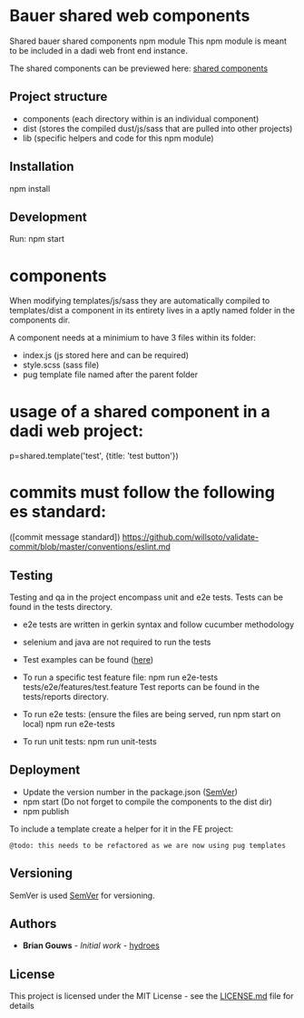 # Bauer shared web components

Shared bauer shared components npm module
This npm module is meant to be included in a dadi web front end instance.

The shared components can be previewed here:
[shared components](https://bauerxcel.github.io/int-content-shared-libs/)

## Project structure
- components (each directory within is an individual component)
- dist (stores the compiled dust/js/sass that are pulled into other projects)
- lib (specific helpers and code for this npm module)

## Installation
npm install


## Development
Run:
npm start

# components
When modifying templates/js/sass they are automatically compiled to templates/dist
a component in its entirety lives in a aptly named folder in the components dir.

A component needs at a minimium to have 3 files within its folder:
- index.js (js stored here and can be required)
- style.scss (sass file)
- pug template file named after the parent folder

# usage of a shared component in a dadi web project:
p=shared.template('test', {title: 'test button'})

# commits must follow the following es standard:
([commit message standard]) https://github.com/willsoto/validate-commit/blob/master/conventions/eslint.md

## Testing
Testing and qa in the project encompass unit and e2e tests.
Tests can be found in the tests directory.
 - e2e tests are written in gerkin syntax and follow cucumber methodology
 - selenium and java are not required to run the tests
 - Test examples can be found ([here](https://github.com/mucsi96/nightwatch-cucumber/tree/master/examples))
 - To run a specific test feature file: npm run e2e-tests tests/e2e/features/test.feature
Test reports can be found in the tests/reports directory.

- To run e2e tests: (ensure the files are being served, run npm start on local)
npm run e2e-tests
- To run unit tests:
npm run unit-tests

## Deployment
- Update the version number in the package.json ([SemVer](http://semver.org/))
- npm start (Do not forget to compile the components to the dist dir)
- npm publish


To include a template create a helper for it in the FE project:
```
@todo: this needs to be refactored as we are now using pug templates
```


## Versioning

SemVer is used [SemVer](http://semver.org/) for versioning.

## Authors

* **Brian Gouws** - *Initial work* - [hydroes](https://github.com/hydroes)


## License

This project is licensed under the MIT License - see the [LICENSE.md](LICENSE.md) file for details


